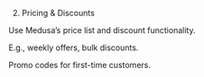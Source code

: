2. Pricing & Discounts

Use Medusa’s price list and discount functionality.

E.g., weekly offers, bulk discounts.

Promo codes for first-time customers.
